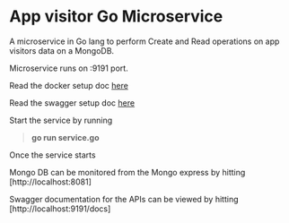 # App visitor Go Microservice

A microservice in Go lang to perform Create and Read operations on app visitors data on a MongoDB.

Microservice runs on :9191 port.

Read the docker setup doc [here](docs/docker-commands.md)

Read the swagger setup doc [here](docs/swagger-commands.md)

Start the service by running

> **go run service.go**

Once the service starts

Mongo DB can be monitored from the Mongo express by hitting [http://localhost:8081]

Swagger documentation for the APIs can be viewed by hitting [http://localhost:9191/docs]

